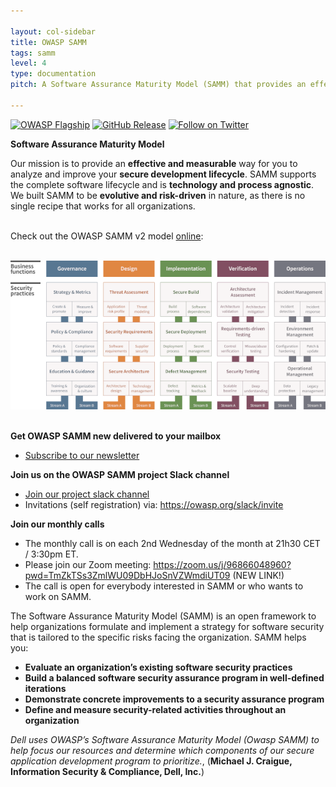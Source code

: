 ```yaml
---

layout: col-sidebar
title: OWASP SAMM
tags: samm
level: 4
type: documentation
pitch: A Software Assurance Maturity Model (SAMM) that provides an effective and measurable way for all types of organizations to analyse and improve their software security posture.
 
---
```


[![OWASP Flagship](https://img.shields.io/badge/OWASP-Flagship%20Project-48A646.svg)](https://owasp.org/projects/#div-flagships)
[![GitHub Release](https://img.shields.io/github/release/OWASP/SAMM)](https://github.com/OWASP/SAMM/releases)
[![Follow on Twitter](https://img.shields.io/twitter/follow/owaspsamm.svg?logo=twitter)](https://twitter.com/owaspsamm)

**Software Assurance Maturity Model**

Our mission is to provide an **effective and measurable** way for you to analyze and improve your **secure development lifecycle**. 
SAMM supports the complete software lifecycle and is **technology and process agnostic**. We built SAMM to be **evolutive and risk-driven** in nature, as there is no single recipe that works for all organizations.<br>
<br>

Check out the OWASP SAMM v2 model [online](https://owaspsamm.org/model/):<br>
<br>

[![SAMM Model](assets/images/OWASP-SAMM-model-600.png)](https://owaspsamm.org/model/)
<br>
<br>

**Get OWASP SAMM new delivered to your mailbox**
  - [Subscribe to our newsletter](https://owaspsamm.us9.list-manage.com/subscribe?u=b83ce65c91239cb5e623ea83e&id=cbd0520923)
    
**Join us on the OWASP SAMM project Slack channel**

  - [Join our project slack channel](https://owasp.slack.com/messages/C0VF1EJGH)
  - Invitations (self registration) via: <https://owasp.org/slack/invite>
    
**Join our monthly calls**

  - The monthly call is on each 2nd Wednesday of the month at 21h30 CET
    / 3:30pm ET.
  - Please join our Zoom meeting: <https://zoom.us/j/96866048960?pwd=TmZkTSs3ZmlWU09DbHJoSnVZWmdiUT09> (NEW LINK!)
  - The call is open for everybody interested in SAMM or who wants to
    work on SAMM.


The Software Assurance Maturity Model (SAMM) is an open framework to
help organizations formulate and implement a strategy for software
security that is tailored to the specific risks facing the organization.
SAMM helps you:

  - **Evaluate an organization’s existing software security practices**
  - **Build a balanced software security assurance program in
    well-defined iterations**
  - **Demonstrate concrete improvements to a security assurance
    program**
  - **Define and measure security-related activities throughout an
    organization**

*Dell uses OWASP’s Software Assurance Maturity Model (Owasp SAMM) to
help focus our resources and determine which components of our secure
application development program to prioritize.*, (**Michael J. Craigue,
Information Security & Compliance, Dell, Inc.**)



